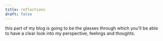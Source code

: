 ```yaml
---
title: reflections
draft: false
---
```

this part of my blog is going to be the glasses through which you'll be able to have a clear look into my perspective, feelings and thoughts.